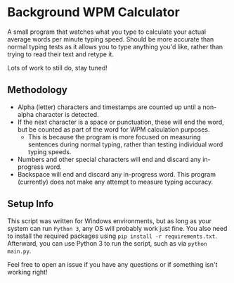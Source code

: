 # Background WPM Calculator

A small program that watches what you type to calculate your actual average words per minute typing speed. Should be more accurate than normal typing tests as it allows you to type anything you'd like, rather than trying to read their text and retype it. 

Lots of work to still do, stay tuned!

## Methodology
- Alpha (letter) characters and timestamps are counted up until a non-alpha character is detected.
- If the next character is a space or punctuation, these will end the word, but be counted as part of the word for WPM calculation purposes. 
  - This is because the program is more focused on measuring sentences during normal typing, rather than testing individual word typing speeds.
- Numbers and other special characters will end and discard any in-progress word.
- Backspace will end and discard any in-progress word. This program (currently) does not make any attempt to measure typing accuracy. 

## Setup Info
This script was written for Windows environments, but as long as your system can run `Python 3`, any OS will probably work just fine. You also need to install the required packages using `pip install -r requirements.txt`. Afterward, you can use Python 3 to run the script, such as via `python main.py`. 

Feel free to open an issue if you have any questions or if something isn't working right!

